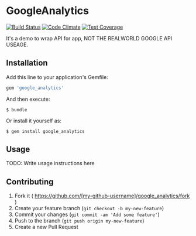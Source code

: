 # GoogleAnalytics

[![Build Status](https://travis-ci.org/liwei78/google_analytizer_demo.svg)](https://travis-ci.org/liwei78/google_analytizer_demo) [![Code Climate](https://codeclimate.com/github/liwei78/google_analytizer_demo/badges/gpa.svg)](https://codeclimate.com/github/liwei78/google_analytizer_demo) [![Test Coverage](https://codeclimate.com/github/liwei78/google_analytizer_demo/badges/coverage.svg)](https://codeclimate.com/github/liwei78/google_analytizer_demo)

It's a demo to wrap API for app, NOT THE REALWORLD GOOGLE API USEAGE.

## Installation

Add this line to your application's Gemfile:

```ruby
gem 'google_analytics'
```

And then execute:

    $ bundle

Or install it yourself as:

    $ gem install google_analytics

## Usage

TODO: Write usage instructions here

## Contributing

1. Fork it ( https://github.com/[my-github-username]/google_analytics/fork )
2. Create your feature branch (`git checkout -b my-new-feature`)
3. Commit your changes (`git commit -am 'Add some feature'`)
4. Push to the branch (`git push origin my-new-feature`)
5. Create a new Pull Request
